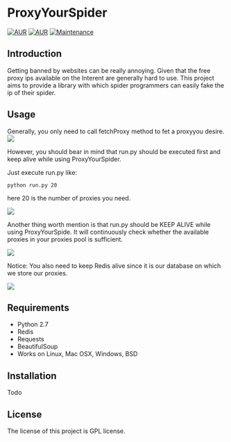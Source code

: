 # ProxyYourSpider

[![AUR](https://img.shields.io/aur/license/yaourt.svg)](https://github.com/Rafael-Cheng/ProxyYourSpider/blob/master/LICENSE)
[![AUR](https://img.shields.io/badge/python-2.7-green.svg)](https://github.com/scrapy/scrapy)
[![Maintenance](https://img.shields.io/maintenance/yes/2017.svg)](https://github.com/Rafael-Cheng/ProxyYourSpider)

## Introduction
   Getting banned by websites can be really annoying. Given that the free proxy ips available on the Interent are generally hard to use. This project aims to provide a library with which spider programmers can easily fake the ip of their spider.

## Usage
   Generally, you only need to call fetchProxy method to fet a proxyyou desire.
   ![](https://github.com/Rafael-Cheng/ProxyYourSpider/blob/master/usage.gif)

   However, you should bear in mind that run.py should be executed first and keep alive while using ProxyYourSpider.

   Just execute run.py like:
   
   ```python run.py 20```
   
   here 20 is the number of proxies you need.
   
   ![](https://github.com/Rafael-Cheng/ProxyYourSpider/blob/master/run_launch.png)

   Another thing worth mention is that run.py should be KEEP ALIVE while using ProxyYourSpide. It will continuously check whether the available proxies in your proxies pool is sufficient.
   
   ![](https://github.com/Rafael-Cheng/ProxyYourSpider/blob/master/run_update.png)

   Notice: You also need to keep Redis alive since it is our database on which we store our proxies.
    
   ![](https://github.com/Rafael-Cheng/ProxyYourSpider/blob/master/redis.png)

## Requirements
   * Python 2.7
   * Redis
   * Requests
   * BeautifulSoup
   * Works on Linux, Mac OSX, Windows, BSD

## Installation
   Todo

## License
   The license of this project is GPL license.
